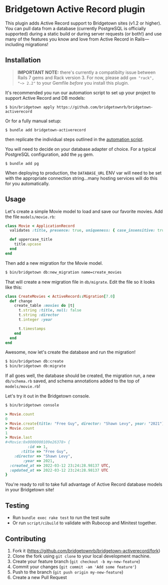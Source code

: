 # Bridgetown Active Record plugin

This plugin adds Active Record support to Bridgetown sites (v1.2 or higher). You can pull data from a database (currently PostgreSQL is officially supported) during a static build or during server requests (or both!) and use many of the features you know and love from Active Record in Rails—including migrations!

## Installation

> **IMPORTANT NOTE:** there's currently a compatibilty issue between Rails 7 gems and Rack version 3. For now, please add `gem "rack", "~> 2.2"` to your Gemfile _before_ you install this plugin.

It's recommended you run our automation script to set up your project to support Active Record and DB models:

```shell
$ bin/bridgetown apply https://github.com/bridgetownrb/bridgetown-activerecord
```

Or for a fully manual setup:

```shell
$ bundle add bridgetown-activerecord
```

then replicate the individual steps outlined in the [automation script](https://github.com/bridgetownrb/bridgetown-activerecord/blob/main/bridgetown.automation.rb).

You will need to decide on your database adapter of choice. For a typical PostgreSQL configuration, add the `pg` gem.

```shell
$ bundle add pg
```

When deploying to production, the `DATABASE_URL` ENV var will need to be set with the appropriate connection string…many hosting services will do this for you automatically.

## Usage

Let's create a simple Movie model to load and save our favorite movies. Add the file `models/movie.rb`:

```rb
class Movie < ApplicationRecord
  validates :title, presence: true, uniqueness: { case_insensitive: true }

  def uppercase_title
    title.upcase
  end
end
```

Then add a new migration for the Movie model.

```sh
$ bin/bridgetown db:new_migration name=create_movies
```

That will create a new migration file in `db/migrate`. Edit the file so it looks like this:

```ruby
class CreateMovies < ActiveRecord::Migration[7.0]
  def change
    create_table :movies do |t|
      t.string :title, null: false
      t.string :director
      t.integer :year

      t.timestamps
    end
  end
end
```

Awesome, now let's create the database and run the migration!

```sh
$ bin/bridgetown db:create
$ bin/bridgetown db:migrate
```

If all goes well, the database should be created, the migration run, a new `db/schema.rb` saved, and schema annotations added to the top of `models/movie.rb`!

Let's try it out in the Bridgetown console.

```sh
$ bin/bridgetown console
```

```ruby
> Movie.count
0
> Movie.create(title: "Free Guy", director: "Shawn Levy", year: "2021") 
> Movie.count
1
> Movie.last
#<Movie:0x0000000109e26378> {
          :id => 1,
       :title => "Free Guy",
    :director => "Shawn Levy",
        :year => 2021,
  :created_at => 2022-03-12 23:24:28.98137 UTC,
  :updated_at => 2022-03-12 23:24:28.98137 UTC
}
```

You're ready to roll to take full advantage of Active Record database models in your Bridgetown site!

## Testing

* Run `bundle exec rake test` to run the test suite
* Or run `script/cibuild` to validate with Rubocop and Minitest together.

## Contributing

1. Fork it (https://github.com/bridgetownrb/bridgetown-activerecord/fork)
2. Clone the fork using `git clone` to your local development machine.
3. Create your feature branch (`git checkout -b my-new-feature`)
4. Commit your changes (`git commit -am 'Add some feature'`)
5. Push to the branch (`git push origin my-new-feature`)
6. Create a new Pull Request
